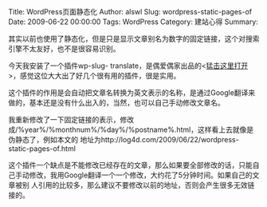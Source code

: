 Title: WordPress页面静态化
Author: alswl
Slug: wordpress-static-pages-of
Date: 2009-06-22 00:00:00
Tags: WordPress
Category: 建站心得
Summary: 

其实以前也使用了静态化，但是只是显示文章别名为数字的固定链接，这个对搜索引擎不太友好，也不是很容易识别。

今天我安装了一个插件wp-slug-
translate，是偶爱偶家出品的<[猛击这里打开](http://blog.2i2j.com/)>，感觉这位大大出了好几个很有用的插件，很是实用。

这个插件的作用是会自动把文章名转换为英文表示的名称，是通过Google翻译来做的，基本还是没有什么出入的，当然，也可以自己手动修改文章名。

我重新修改了一下固定链接的表示，修改成/%year%/%monthnum%/%day%/%postname%.html，这样看上去就像是伪静态了，例如本文的
地址为http://log4d.com/2009/06/22/wordpress-static-pages-of.html

这个插件一个缺点是不能修改已经存在的文章，那么如果要全部修改的话，只能自己手动修改，我用Google翻译一个一个修改，大约花了5分钟时间。如果自己的文章被别
人引用的比较多，那么建议不要修改以前的地址，否则会产生很多无效链接的。

